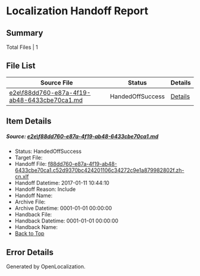 # <a name='report-top'></a> Localization Handoff Report

## Summary
 Total Files | 1

## File List
 Source File | Status | Details 
 ----------- | ------ | ------- 
 [e2e\f88dd760-e87a-4f19-ab48-6433cbe70ca1.md](https://github.com/OpenLocalizationTestOrg/ol-test0/blob/58d103d3885de809a5a2775ff35182b18017135f/e2e/f88dd760-e87a-4f19-ab48-6433cbe70ca1.md) | HandedOffSuccess | [Details](#647addc7aba797d334637dd6fdc555acac58f2061)

## Item Details
##### <a name='647addc7aba797d334637dd6fdc555acac58f2061'></a> Source: [e2e\f88dd760-e87a-4f19-ab48-6433cbe70ca1.md](https://github.com/OpenLocalizationTestOrg/ol-test0/blob/58d103d3885de809a5a2775ff35182b18017135f/e2e/f88dd760-e87a-4f19-ab48-6433cbe70ca1.md)
* Status: HandedOffSuccess
* Target File: 
* Handoff File: [f88dd760-e87a-4f19-ab48-6433cbe70ca1.c52d9370bc424201106c34272c9e1a879982802f.zh-cn.xlf](https://github.com/OpenLocalizationTestOrg/ol-test0-handoff/blob/577f78572b5329d181f76e9dc5f1f1b81abca2bd/ol-handoff/OpenLocalizationTestOrg/ol-test0-zhcn/shujia/ht/f88dd760-e87a-4f19-ab48-6433cbe70ca1.c52d9370bc424201106c34272c9e1a879982802f.zh-cn.xlf)
* Handoff Datetime: 2017-01-11 10:44:10
* Handoff Reason: Include
* Handoff Name: 
* Archive File: 
* Archive Datetime: 0001-01-01 00:00:00
* Handback File: 
* Handback Datetime: 0001-01-01 00:00:00
* Handback Name: 
* [Back to Top](#report-top)


## Error Details

Generated by OpenLocalization.
